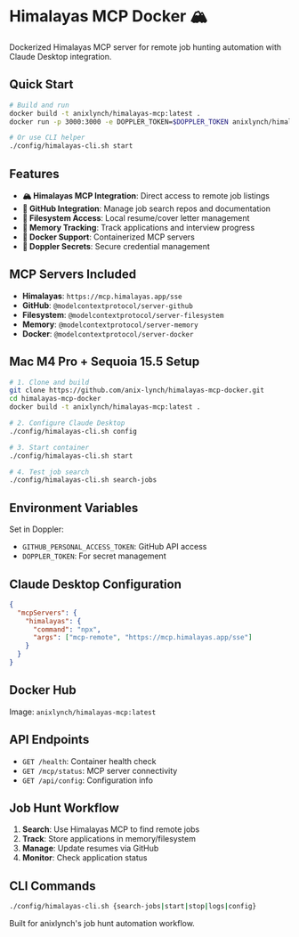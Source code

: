 # Himalayas MCP Docker 🏔️

Dockerized Himalayas MCP server for remote job hunting automation with Claude Desktop integration.

## Quick Start

```bash
# Build and run
docker build -t anixlynch/himalayas-mcp:latest .
docker run -p 3000:3000 -e DOPPLER_TOKEN=$DOPPLER_TOKEN anixlynch/himalayas-mcp:latest

# Or use CLI helper
./config/himalayas-cli.sh start
```

## Features

- **🏔️ Himalayas MCP Integration**: Direct access to remote job listings
- **🐙 GitHub Integration**: Manage job search repos and documentation  
- **📁 Filesystem Access**: Local resume/cover letter management
- **🧠 Memory Tracking**: Track applications and interview progress
- **🐳 Docker Support**: Containerized MCP servers
- **🔐 Doppler Secrets**: Secure credential management

## MCP Servers Included

- **Himalayas**: `https://mcp.himalayas.app/sse`
- **GitHub**: `@modelcontextprotocol/server-github`
- **Filesystem**: `@modelcontextprotocol/server-filesystem`
- **Memory**: `@modelcontextprotocol/server-memory`
- **Docker**: `@modelcontextprotocol/server-docker`

## Mac M4 Pro + Sequoia 15.5 Setup

```bash
# 1. Clone and build
git clone https://github.com/anix-lynch/himalayas-mcp-docker.git
cd himalayas-mcp-docker
docker build -t anixlynch/himalayas-mcp:latest .

# 2. Configure Claude Desktop
./config/himalayas-cli.sh config

# 3. Start container
./config/himalayas-cli.sh start

# 4. Test job search
./config/himalayas-cli.sh search-jobs
```

## Environment Variables

Set in Doppler:
- `GITHUB_PERSONAL_ACCESS_TOKEN`: GitHub API access
- `DOPPLER_TOKEN`: For secret management

## Claude Desktop Configuration

```json
{
  "mcpServers": {
    "himalayas": {
      "command": "npx",
      "args": ["mcp-remote", "https://mcp.himalayas.app/sse"]
    }
  }
}
```

## Docker Hub

Image: `anixlynch/himalayas-mcp:latest`

## API Endpoints

- `GET /health`: Container health check
- `GET /mcp/status`: MCP server connectivity
- `GET /api/config`: Configuration info

## Job Hunt Workflow

1. **Search**: Use Himalayas MCP to find remote jobs
2. **Track**: Store applications in memory/filesystem
3. **Manage**: Update resumes via GitHub
4. **Monitor**: Check application status

## CLI Commands

```bash
./config/himalayas-cli.sh {search-jobs|start|stop|logs|config}
```

Built for anixlynch's job hunt automation workflow.